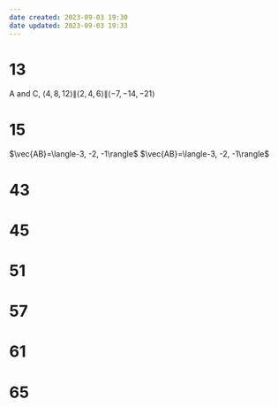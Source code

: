 ```yaml
---
date created: 2023-09-03 19:30
date updated: 2023-09-03 19:33
---
```


# 13

A and C, $\langle4, 8, 12\rangle\|\langle2, 4, 6\rangle\|\langle-7, -14, -21\rangle$

# 15

$\vec{AB}=\langle-3, -2, -1\rangle$
$\vec{AB}=\langle-3, -2, -1\rangle$

# 43

# 45

# 51

# 57

# 61

# 65
